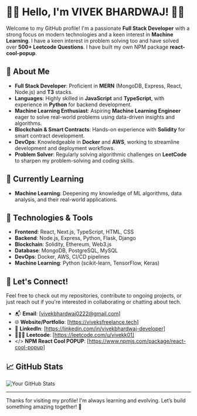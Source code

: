 # 👨‍💻 Hello, I'm VIVEK BHARDWAJ! 👨‍💻

Welcome to my GitHub profile! I'm a passionate **Full Stack Developer** with a strong focus on modern technologies and a keen interest in **Machine Learning**. I have a keen interest in problem solving too and have solved over **500+ Leetcode Questions**. I have built my own NPM package **react-cool-popup**.

## 🚀 About Me

- **Full Stack Developer**: Proficient in **MERN** (MongoDB, Express, React, Node.js) and **T3** stacks.
- **Languages**: Highly skilled in **JavaScript** and **TypeScript**, with experience in **Python** for backend development.
- **Machine Learning Enthusiast**: Aspiring **Machine Learning Engineer** eager to solve real-world problems using data-driven insights and algorithms.
- **Blockchain & Smart Contracts**: Hands-on experience with **Solidity** for smart contract development.
- **DevOps**: Knowledgeable in **Docker** and **AWS**, working to streamline development and deployment workflows.
- **Problem Solver**: Regularly solving algorithmic challenges on **LeetCode** to sharpen my problem-solving and coding skills.

## 🌱 Currently Learning

- **Machine Learning**: Deepening my knowledge of ML algorithms, data analysis, and their real-world applications.

## 🔧 Technologies & Tools

- **Frontend**: React, Next.js, TypeScript, HTML, CSS
- **Backend**: Node.js, Express, Python, Flask, Django
- **Blockchain**: Solidity, Ethereum, Web3.js
- **Database**: MongoDB, PostgreSQL, MySQL
- **DevOps**: Docker, AWS, CI/CD pipelines
- **Machine Learning**: Python (scikit-learn, TensorFlow, Keras)
  
## 💬 Let's Connect!

Feel free to check out my repositories, contribute to ongoing projects, or just reach out if you're interested in collaborating or chatting about tech.

- 📬 **Email**: [vivekbhardwaj0222@gmail.com]
- 🌐 **Website/Portfolio**: [https://viveksfreelance.tech]
- 📱 **LinkedIn**: [https://linkedin.com/in/vivekbhardwaj-developer]
- 👨🏻‍💻 **Leetcode**: [https://leetcode.com/u/vivekk01]
- </> **NPM React Cool POPUP**: [https://www.npmjs.com/package/react-cool-popup]

## 📈 GitHub Stats

![Your GitHub Stats](https://github-readme-stats.vercel.app/api?username=devvivekk&show_icons=true&hide_title=true&hide=prs&count_private=true&theme=radical)

---

Thanks for visiting my profile! I'm always learning and evolving. Let’s build something amazing together! 🚀
